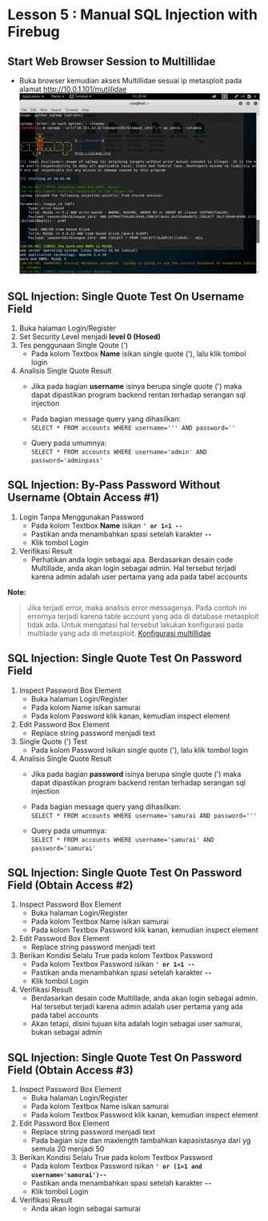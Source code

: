 # Lesson 5 : Manual SQL Injection with Firebug

## Start Web Browser Session to Multillidae
- Buka browser kemudian akses Multillidae sesuai ip metasploit pada alamat http://10.0.1.101/mutillidae
![alt text](https://github.com/luqmanahmads/laporan-pksj/blob/master/assets/syntax_coloumn.png "Syntax to show coloumn")

## SQL Injection: Single Quote Test On Username Field
1. Buka halaman Login/Register
2. Set Security Level menjadi **level 0 (Hosed)**
3. Tes penggunaan Single Qoute (')  
   - Pada kolom Textbox **Name** isikan single quote ('), lalu klik tombol login
4. Analisis Single Quote Result  
   - Jika pada bagian **username** isinya berupa single quote (') maka dapat dipastikan program backend rentan terhadap serangan sql injection

   - Pada bagian message query yang dihasilkan:  
   `SELECT * FROM accounts WHERE username=''' AND password=''`

   - Query pada umumnya:  
   `SELECT * FROM accounts WHERE username='admin' AND password='adminpass'`

## SQL Injection: By-Pass Password Without Username (Obtain Access #1)
1. Login Tanpa Menggunakan Password
   - Pada kolom Textbox **Name** isikan **`' or 1=1 -- `**
   - Pastikan anda menambahkan spasi setelah karakter **`--`**
   - Klik tombol Login
2. Verifikasi Result
   - Perhatikan anda login sebagai apa. Berdasarkan desain code Multillade, anda akan login sebagai admin. Hal tersebut terjadi karena admin adalah user pertama yang ada pada tabel accounts

**Note:**
> Jika terjadi error, maka analisis error messagenya. 
> Pada contoh ini errornya terjadi karena table account yang ada di database metasploit tidak ada. Untuk mengatasi hal tersebut lakukan konfigurasi pada multilade yang ada di metasploit.
> [Konfigurasi multillidae](https://github.com/luqmanahmads/laporan-pksj/blob/master/Laporan_Tugas_Besar/konfigurasi_multillidae.md)

## SQL Injection: Single Quote Test On Password Field
1. Inspect Password Box Element
   - Buka halaman Login/Register
   - Pada kolom Name isikan samurai
   - Pada kolom Password klik kanan, kemudian inspect element
2. Edit Password Box Element
   - Replace string password menjadi text
3. Single Quote (') Test
   - Pada kolom Password isikan single quote ('), lalu klik tombol login
4. Analisis Single Quote Result
    - Jika pada bagian **password** isinya berupa single quote (') maka dapat dipastikan program backend rentan terhadap serangan sql injection

   - Pada bagian message query yang dihasilkan:  
   `SELECT * FROM accounts WHERE username='samurai AND password='''`

   - Query pada umumnya:  
   `SELECT * FROM accounts WHERE username='samurai' AND password='samurai'`

## SQL Injection: Single Quote Test On Password Field (Obtain Access #2)
1. Inspect Password Box Element
   - Buka halaman Login/Register
   - Pada kolom Textbox Name isikan samurai
   - Pada kolom Textbox Password klik kanan, kemudian inspect element
2. Edit Password Box Element
   - Replace string password menjadi text
3. Berikan Kondisi Selalu True pada kolom Textbox Password
   - Pada kolom Textbox Password isikan **`' or 1=1 -- `**
   - Pastikan anda menambahkan spasi setelah karakter **`--`**
   - Klik tombol Login
4. Verifikasi Result
   - Berdasarkan desain code Multillade, anda akan login sebagai admin. Hal tersebut terjadi karena admin adalah user pertama yang ada pada tabel accounts
   - Akan tetapi, disini tujuan kita adalah login sebagai user samurai, bukan sebagai admin

## SQL Injection: Single Quote Test On Password Field (Obtain Access #3)
1. Inspect Password Box Element
   - Buka halaman Login/Register
   - Pada kolom Textbox Name isikan samurai
   - Pada kolom Textbox Password klik kanan, kemudian inspect element
2. Edit Password Box Element
   - Replace string password menjadi text
   - Pada bagian size dan maxlength tambahkan kapasistasnya dari yg semula 20 menjadi 50
3. Berikan Kondisi Selalu True pada kolom Textbox Password
   - Pada kolom Textbox Password isikan **`' or (1=1 and username='samurai')--`**
   - Pastikan anda menambahkan spasi setelah karakter **`--`**
   - Klik tombol Login
4. Verifikasi Result
   - Anda akan login sebagai samurai